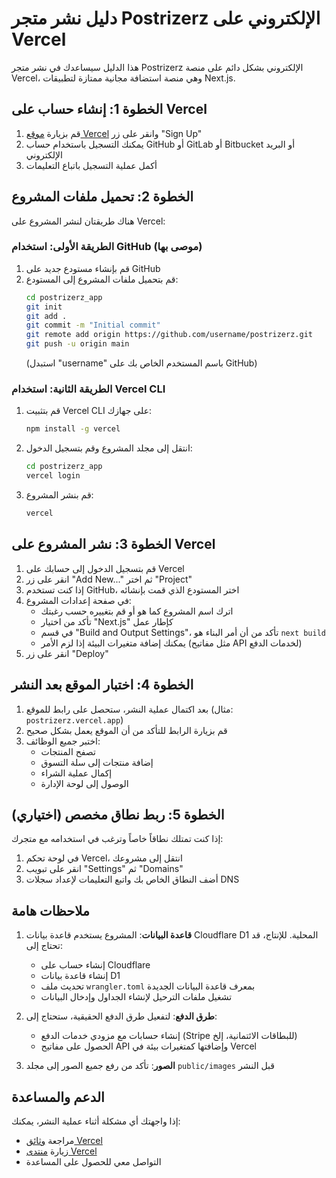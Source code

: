 # دليل نشر متجر Postrizerz الإلكتروني على Vercel

هذا الدليل سيساعدك في نشر متجر Postrizerz الإلكتروني بشكل دائم على منصة Vercel، وهي منصة استضافة مجانية ممتازة لتطبيقات Next.js.

## الخطوة 1: إنشاء حساب على Vercel

1. قم بزيارة [موقع Vercel](https://vercel.com) وانقر على زر "Sign Up"
2. يمكنك التسجيل باستخدام حساب GitHub أو GitLab أو Bitbucket أو البريد الإلكتروني
3. أكمل عملية التسجيل باتباع التعليمات

## الخطوة 2: تحميل ملفات المشروع

هناك طريقتان لنشر المشروع على Vercel:

### الطريقة الأولى: استخدام GitHub (موصى بها)

1. قم بإنشاء مستودع جديد على GitHub
2. قم بتحميل ملفات المشروع إلى المستودع:
   ```bash
   cd postrizerz_app
   git init
   git add .
   git commit -m "Initial commit"
   git remote add origin https://github.com/username/postrizerz.git
   git push -u origin main
   ```
   (استبدل "username" باسم المستخدم الخاص بك على GitHub)

### الطريقة الثانية: استخدام Vercel CLI

1. قم بتثبيت Vercel CLI على جهازك:
   ```bash
   npm install -g vercel
   ```
2. انتقل إلى مجلد المشروع وقم بتسجيل الدخول:
   ```bash
   cd postrizerz_app
   vercel login
   ```
3. قم بنشر المشروع:
   ```bash
   vercel
   ```

## الخطوة 3: نشر المشروع على Vercel

1. قم بتسجيل الدخول إلى حسابك على Vercel
2. انقر على زر "Add New..." ثم اختر "Project"
3. إذا كنت تستخدم GitHub، اختر المستودع الذي قمت بإنشائه
4. في صفحة إعدادات المشروع:
   - اترك اسم المشروع كما هو أو قم بتغييره حسب رغبتك
   - تأكد من اختيار "Next.js" كإطار عمل
   - في قسم "Build and Output Settings"، تأكد من أن أمر البناء هو `next build`
   - يمكنك إضافة متغيرات البيئة إذا لزم الأمر (مثل مفاتيح API لخدمات الدفع)
5. انقر على زر "Deploy"

## الخطوة 4: اختبار الموقع بعد النشر

1. بعد اكتمال عملية النشر، ستحصل على رابط للموقع (مثال: `postrizerz.vercel.app`)
2. قم بزيارة الرابط للتأكد من أن الموقع يعمل بشكل صحيح
3. اختبر جميع الوظائف:
   - تصفح المنتجات
   - إضافة منتجات إلى سلة التسوق
   - إكمال عملية الشراء
   - الوصول إلى لوحة الإدارة

## الخطوة 5: ربط نطاق مخصص (اختياري)

إذا كنت تمتلك نطاقاً خاصاً وترغب في استخدامه مع متجرك:

1. في لوحة تحكم Vercel، انتقل إلى مشروعك
2. انقر على تبويب "Settings" ثم "Domains"
3. أضف النطاق الخاص بك واتبع التعليمات لإعداد سجلات DNS

## ملاحظات هامة

1. **قاعدة البيانات**: المشروع يستخدم قاعدة بيانات Cloudflare D1 المحلية. للإنتاج، قد تحتاج إلى:
   - إنشاء حساب على Cloudflare
   - إنشاء قاعدة بيانات D1
   - تحديث ملف `wrangler.toml` بمعرف قاعدة البيانات الجديدة
   - تشغيل ملفات الترحيل لإنشاء الجداول وإدخال البيانات

2. **طرق الدفع**: لتفعيل طرق الدفع الحقيقية، ستحتاج إلى:
   - إنشاء حسابات مع مزودي خدمات الدفع (Stripe للبطاقات الائتمانية، إلخ)
   - الحصول على مفاتيح API وإضافتها كمتغيرات بيئة في Vercel

3. **الصور**: تأكد من رفع جميع الصور إلى مجلد `public/images` قبل النشر

## الدعم والمساعدة

إذا واجهتك أي مشكلة أثناء عملية النشر، يمكنك:
- مراجعة [وثائق Vercel](https://vercel.com/docs)
- زيارة [منتدى Vercel](https://github.com/vercel/next.js/discussions)
- التواصل معي للحصول على المساعدة
